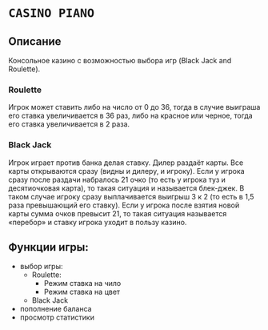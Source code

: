 # `CASINO PIANO`

## Описание
Консольное казино с возможностью выбора игр (Black Jack and Roulette). 
### Roulette
Игрок может ставить либо на число от 0 до 36, тогда в случие выиграша его ставка увеличивается в 36 раз,
либо на красное или черное, тогда его ставка увеличивается в 2 раза.
### Black Jack
Игрок играет против банка делая ставку. Дилер раздаёт карты. Все карты открываются сразу (видны и дилеру, и игроку).
Если у игрока сразу после раздачи набралось 21 очко (то есть у игрока туз и десятиочковая карта), то такая ситуация и называется блек-джек. 
В таком случае игроку сразу выплачивается выигрыш 3 к 2 (то есть в 1,5 раза превышающий его ставку). Если у игрока после взятия новой карты сумма очков превысит 21, 
то такая ситуация называется «перебор» и ставку игрока уходит в пользу казино.

## Функции игры:
- выбор игры:
  - Roulette:
    - Режим ставка на чило
    - Режим ставка на цвет
  - Black Jack
- пополнение баланса
- просмотр статистики
